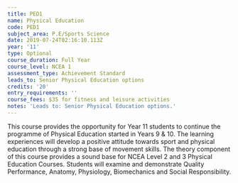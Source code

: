 ```yaml
---
title: PED1
name: Physical Education
code: PED1
subject_area: P.E/Sports Science
date: 2019-07-24T02:16:10.113Z
year: '11'
type: Optional
course_duration: Full Year
course_level: NCEA 1
assessment_type: Achievement Standard
leads_to: Senior Physical Education options
credits: '20'
entry_requirements: ''
course_fees: $35 for fitness and leisure activities
notes: 'Leads to: Senior Physical Education options.'
---
```

This course provides the opportunity for Year 11 students to continue the programme of Physical Education started in Years 9 & 10. The learning experiences will develop a positive attitude towards sport and physical education through a strong base of movement skills. The theory component of this course provides a sound base for NCEA Level 2 and 3 Physical Education Courses. Students will examine and demonstrate Quality Performance, Anatomy, Physiology, Biomechanics and Social Responsibility.
